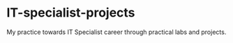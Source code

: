 # IT-specialist-projects
My practice towards IT Specialist career through practical labs and projects.
